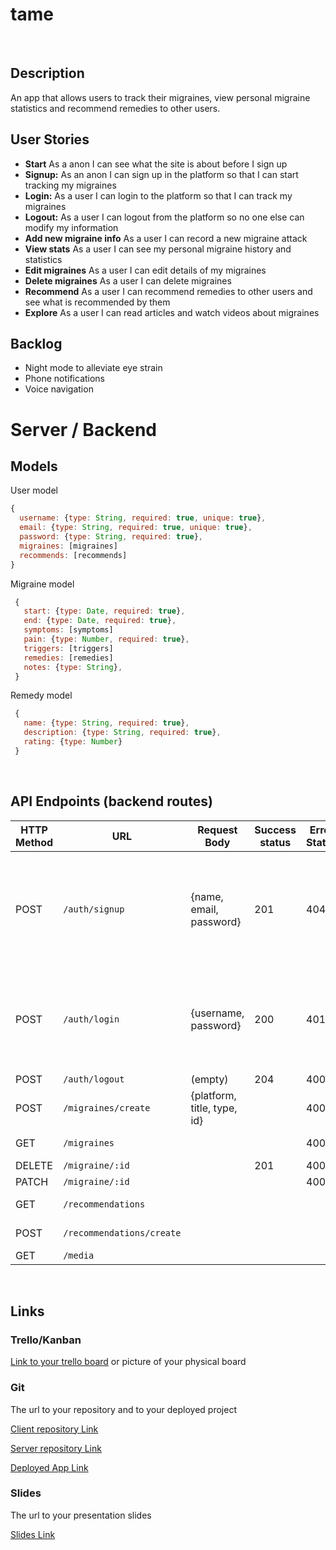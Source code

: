 # tame

<br>

## Description
An app that allows users to track their migraines, view personal migraine statistics and recommend remedies to other users.

## User Stories

-  **Start** As a anon I can see what the site is about before I sign up 
-  **Signup:** As an anon I can sign up in the platform so that I can start tracking my migraines
-  **Login:** As a user I can login to the platform so that I can track my migraines
-  **Logout:** As a user I can logout from the platform so no one else can modify my information
- **Add new migraine info** As a user I can record a new migraine attack
- **View stats** As a user I can see my personal migraine history and statistics
- **Edit migraines** As a user I can edit details of my migraines
- **Delete migraines** As a user I can delete migraines
- **Recommend** As a user I can recommend remedies to other users and see what is recommended by them
- **Explore** As a user I can read articles and watch videos about migraines

## Backlog
- Night mode to alleviate eye strain
- Phone notifications
- Voice navigation

# Server / Backend


## Models

User model

```javascript
{
  username: {type: String, required: true, unique: true},
  email: {type: String, required: true, unique: true},
  password: {type: String, required: true},
  migraines: [migraines]
  recommends: [recommends]
}
```



Migraine model

```javascript
 {
   start: {type: Date, required: true},
   end: {type: Date, required: true},
   symptoms: [symptoms]
   pain: {type: Number, required: true},
   triggers: [triggers]
   remedies: [remedies]
   notes: {type: String},
 }
```


Remedy model

```javascript
 {
   name: {type: String, required: true},
   description: {type: String, required: true},
   rating: {type: Number}
 }
```


<br>


## API Endpoints (backend routes)

| HTTP Method | URL                         | Request Body                 | Success status | Error Status | Description                                                  |
| ----------- | --------------------------- | ---------------------------- | -------------- | ------------ | ------------------------------------------------------------ |
| POST        | `/auth/signup`                | {name, email, password}      | 201            | 404          | Checks if fields not empty (422) and user not exists (409), then create user with encrypted password, and store user in session |
| POST        | `/auth/login`                 | {username, password}         | 200            | 401          | Checks if fields not empty (422), if user exists (404), and if password matches (404), then stores user in session    |
| POST        | `/auth/logout`                | (empty)                      | 204            | 400          | Logs out the user                                            |
| POST        | `/migraines/create`                 | {platform, title, type, id}  |                | 400          | Add new migraine and add to user                                               |
| GET         | `/migraines`             |                              |                | 400          | Show all migraines                                           |                                        |
| DELETE      | `/migraine/:id`                 |                              | 201            | 400          | delete element                                               |
| PATCH         | `/migraine/:id`                |                              |                | 400          | edit element                                         |
| GET         | `/recommendations`                 |                              |                |              | Show recommendations         
| POST         | `/recommendations/create`                 |                              |                |              | Add new recommendation                                    |
| GET         | `/media`                 |                              |                |              | Show media                                          |



<br>

  ## Links

### Trello/Kanban

[Link to your trello board]() 
or picture of your physical board

### Git

The url to your repository and to your deployed project

[Client repository Link](https://github.com/brittahelm/tame-client)

[Server repository Link](https://github.com/brittahelm/tame-server)

[Deployed App Link]()

### Slides

The url to your presentation slides

[Slides Link](https://docs.google.com/presentation/d/16NyniG3zRQL8AWXdVEb-qX6eyv0xLjbKvOc_xuLJlkw/edit?usp=sharing)